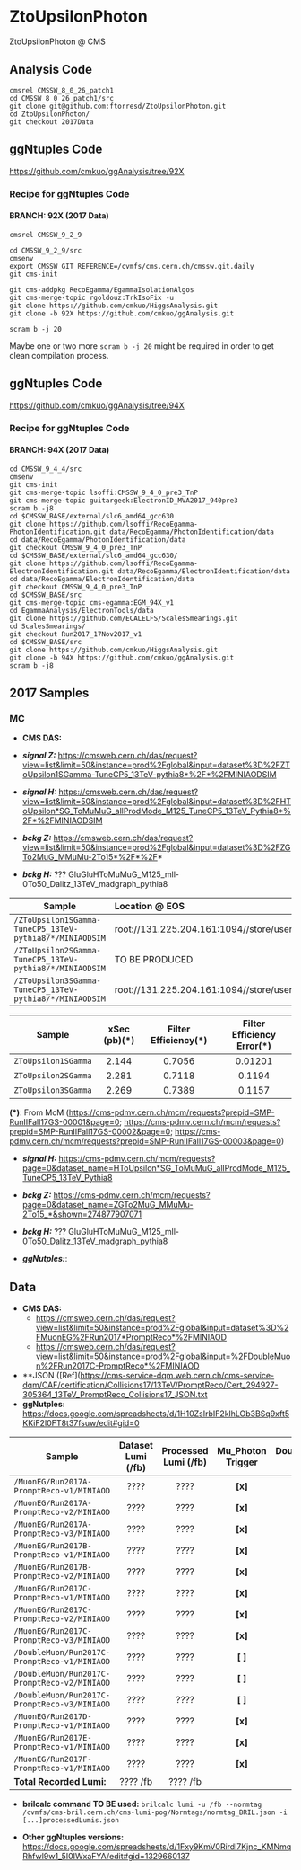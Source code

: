 # ZtoUpsilonPhoton
ZtoUpsilonPhoton @ CMS

## Analysis Code
```
cmsrel CMSSW_8_0_26_patch1
cd CMSSW_8_0_26_patch1/src
git clone git@github.com:ftorresd/ZtoUpsilonPhoton.git
cd ZtoUpsilonPhoton/
git checkout 2017Data
```

## ggNtuples Code
https://github.com/cmkuo/ggAnalysis/tree/92X

### Recipe for ggNtuples Code
#### BRANCH: 92X (2017 Data)
```
cmsrel CMSSW_9_2_9

cd CMSSW_9_2_9/src 
cmsenv 
export CMSSW_GIT_REFERENCE=/cvmfs/cms.cern.ch/cmssw.git.daily 
git cms-init 

git cms-addpkg RecoEgamma/EgammaIsolationAlgos 
git cms-merge-topic rgoldouz:TrkIsoFix -u 
git clone https://github.com/cmkuo/HiggsAnalysis.git 
git clone -b 92X https://github.com/cmkuo/ggAnalysis.git 

scram b -j 20
```

Maybe one or two more ```scram b -j 20``` might be required in order to get clean compilation process.

## ggNtuples Code
https://github.com/cmkuo/ggAnalysis/tree/94X

### Recipe for ggNtuples Code
#### BRANCH: 94X (2017 Data)
```
cd CMSSW_9_4_4/src 
cmsenv 
git cms-init 
git cms-merge-topic lsoffi:CMSSW_9_4_0_pre3_TnP 
git cms-merge-topic guitargeek:ElectronID_MVA2017_940pre3 
scram b -j8 
cd $CMSSW_BASE/external/slc6_amd64_gcc630 
git clone https://github.com/lsoffi/RecoEgamma-PhotonIdentification.git data/RecoEgamma/PhotonIdentification/data 
cd data/RecoEgamma/PhotonIdentification/data 
git checkout CMSSW_9_4_0_pre3_TnP 
cd $CMSSW_BASE/external/slc6_amd64_gcc630/ 
git clone https://github.com/lsoffi/RecoEgamma-ElectronIdentification.git data/RecoEgamma/ElectronIdentification/data 
cd data/RecoEgamma/ElectronIdentification/data 
git checkout CMSSW_9_4_0_pre3_TnP 
cd $CMSSW_BASE/src 
git cms-merge-topic cms-egamma:EGM_94X_v1 
cd EgammaAnalysis/ElectronTools/data 
git clone https://github.com/ECALELFS/ScalesSmearings.git 
cd ScalesSmearings/ 
git checkout Run2017_17Nov2017_v1 
cd $CMSSW_BASE/src 
git clone https://github.com/cmkuo/HiggsAnalysis.git 
git clone -b 94X https://github.com/cmkuo/ggAnalysis.git 
scram b -j8 

```


## 2017 Samples
### MC 
- **CMS DAS:** 

- ***signal Z:*** https://cmsweb.cern.ch/das/request?view=list&limit=50&instance=prod%2Fglobal&input=dataset%3D%2FZToUpsilon1SGamma-TuneCP5_13TeV-pythia8*%2F*%2FMINIAODSIM

- ***signal H:*** https://cmsweb.cern.ch/das/request?view=list&limit=50&instance=prod%2Fglobal&input=dataset%3D%2FHToUpsilon*SG_ToMuMuG_allProdMode_M125_TuneCP5_13TeV_Pythia8*%2F*%2FMINIAODSIM

- ***bckg Z:*** https://cmsweb.cern.ch/das/request?view=list&limit=50&instance=prod%2Fglobal&input=dataset%3D%2FZGTo2MuG_MMuMu-2To15*%2F*%2F*

- ***bckg H:*** ??? GluGluHToMuMuG_M125_mll-0To50_Dalitz_13TeV_madgraph_pythia8

| **Sample**         | **Location @ EOS**  |
| ------- |:-------|
| ```/ZToUpsilon1SGamma-TuneCP5_13TeV-pythia8/*/MINIAODSIM```   |	root://131.225.204.161:1094//store/user/eliza/ggNtuples2017/MC/ZToUpsilon1SGamma/ |
| ```/ZToUpsilon2SGamma-TuneCP5_13TeV-pythia8/*/MINIAODSIM```   |	TO BE PRODUCED |
| ```/ZToUpsilon3SGamma-TuneCP5_13TeV-pythia8/*/MINIAODSIM```   |root://131.225.204.161:1094//store/user/eliza/ggNtuples2017/MC/ZToUpsilon3SGamma/ |

| **Sample**         | **xSec (pb)(*)**  | **Filter Efficiency(*)**  |  **Filter Efficiency Error(*)**  |
| ------ |:--------:|:-------:|:------:|
| ```ZToUpsilon1SGamma```   |	2.144  | 0.7056 | 0.01201 |
| ```ZToUpsilon2SGamma```   |	2.281 | 0.7118 | 0.1194 |
| ```ZToUpsilon3SGamma```   |	2.269 | 0.7389 | 0.1157 |

**(*)**: From McM 
(https://cms-pdmv.cern.ch/mcm/requests?prepid=SMP-RunIIFall17GS-00001&page=0; https://cms-pdmv.cern.ch/mcm/requests?prepid=SMP-RunIIFall17GS-00002&page=0; https://cms-pdmv.cern.ch/mcm/requests?prepid=SMP-RunIIFall17GS-00003&page=0)

- ***signal H:*** https://cms-pdmv.cern.ch/mcm/requests?page=0&dataset_name=HToUpsilon*SG_ToMuMuG_allProdMode_M125_TuneCP5_13TeV_Pythia8

- ***bckg Z:*** https://cms-pdmv.cern.ch/mcm/requests?page=0&dataset_name=ZGTo2MuG_MMuMu-2To15_*&shown=274877907071

- ***bckg H:*** ??? GluGluHToMuMuG_M125_mll-0To50_Dalitz_13TeV_madgraph_pythia8

- ***ggNutples:***:



## Data
- **CMS DAS:** 
  - https://cmsweb.cern.ch/das/request?view=list&limit=50&instance=prod%2Fglobal&input=dataset%3D%2FMuonEG%2FRun2017*PromptReco*%2FMINIAOD
  - https://cmsweb.cern.ch/das/request?view=list&limit=50&instance=prod%2Fglobal&input=%2FDoubleMuon%2FRun2017C-PromptReco*%2FMINIAOD
- **JSON ([Ref](https://cms-service-dqm.web.cern.ch/cms-service-dqm/CAF/certification/Collisions17/13TeV/PromptReco/Cert_294927-305364_13TeV_PromptReco_Collisions17_JSON.txt
- **ggNutples:**  https://docs.google.com/spreadsheets/d/1H10ZsIrbIF2klhLOb3BSq9xft5KKiF2I0FT8t37fsuw/edit#gid=0

| **Sample**        | **Dataset Lumi (/fb)** | **Processed Lumi (/fb)**  |  Mu_Photon Trigger  |  DoubleMu_Photon Trigger  |**Location @ EOS**  |
| ------------- |:-------------:|:-------------:| :-------------:|:-------------:|:-----| 
| ```/MuonEG/Run2017A-PromptReco-v1/MINIAOD```  | ????| ???? |	**[x]** |	**[ ]**  |	 PRODUCED |
| ```/MuonEG/Run2017A-PromptReco-v2/MINIAOD```  | ????| ???? |	**[x]** |	**[ ]**  |	 PRODUCED |
| ```/MuonEG/Run2017A-PromptReco-v3/MINIAOD```  | ????| ???? |	**[x]** |	**[ ]**  |	 PRODUCED |
| ```/MuonEG/Run2017B-PromptReco-v1/MINIAOD```  | ????| ???? |	**[x]** |	**[ ]**  |	PRODUCED |
| ```/MuonEG/Run2017B-PromptReco-v2/MINIAOD```  | ????| ???? |	**[x]** |	**[ ]** |	 PRODUCED |
| ```/MuonEG/Run2017C-PromptReco-v1/MINIAOD```  | ????| ???? |	**[x]** |	**[ ]**  |	 PRODUCED |
| ```/MuonEG/Run2017C-PromptReco-v2/MINIAOD```  | ????| ???? |	**[x]** |	**[ ]**  |	 PRODUCED |
| ```/MuonEG/Run2017C-PromptReco-v3/MINIAOD```  | ????| ???? |	**[x]** |	**[ ]**  |	 PRODUCED |
| ```/DoubleMuon/Run2017C-PromptReco-v1/MINIAOD```  | ????| ???? |	**[ ]** |	**[x]**  |	PRODUCED |
| ```/DoubleMuon/Run2017C-PromptReco-v2/MINIAOD```  | ????| ???? |	**[ ]** |	**[x]**  |	 PRODUCED |
| ```/DoubleMuon/Run2017C-PromptReco-v3/MINIAOD```  | ????| ???? |	**[ ]** |	**[x]**  |	 PRODUCED |
| ```/MuonEG/Run2017D-PromptReco-v1/MINIAOD```  | ????| ???? |	**[x]** |	**[x]**  |	PRODUCED |
| ```/MuonEG/Run2017E-PromptReco-v1/MINIAOD```  | ????| ???? |	**[x]** |	**[x]** |	PRODUCED |
| ```/MuonEG/Run2017F-PromptReco-v1/MINIAOD```  | ????| ???? |	**[x]** |	**[x]**  |	 PRODUCED |
| **Total Recorded Lumi:**  |	???? /fb |	???? /fb |	  |

- **brilcalc command TO BE used:**
```brilcalc lumi -u /fb --normtag /cvmfs/cms-bril.cern.ch/cms-lumi-pog/Normtags/normtag_BRIL.json -i [...]processedLumis.json```


- **Other ggNtuples versions:** https://docs.google.com/spreadsheets/d/1Fxy9KmV0Rirdl7Kjnc_KMNmqRhfwl9w1_5I0IWxaFYA/edit#gid=1329660137

